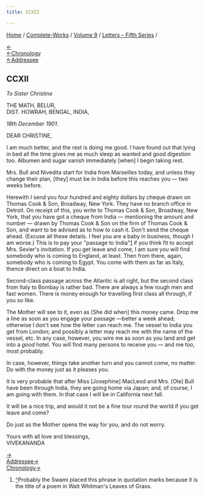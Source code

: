 ```yaml
---
title: CCXII

---
```

<div>

[Home](../../../index.htm) / [Complete-Works](../../complete_works.htm)
/ [Volume 9](../volume_9_contents.htm) / [Letters – Fifth
Series](letters_fifth_series_contents.htm) /

[←](211_christine.htm)  
[←Chronology](211_christine.htm)  
[←Addressee](211_christine.htm)

## CCXII

*To Sister Christine*

THE MATH, BELUR,  
DIST. HOWRAH, BENGAL, INDIA,

*18th December 1901*.

DEAR CHRISTINE,

I am much better, and the rest is doing me good. I have found out that
lying in bed all the time gives me as much sleep as wanted and good
digestion too. Albumen and sugar vanish immediately \[when\] I begin
taking rest.

Mrs. Bull and Nivedita start for India from Marseilles today, and unless
they change their plan, \[they\] must be in India before this reaches
you — two weeks before.

Herewith I send you four hundred and eighty dollars by cheque drawn on
Thomas Cook & Son, Broadway, New York. They have no branch office in
Detroit. On receipt of this, you write to Thomas Cook & Son, Broadway,
New York, that you have got a cheque from India — mentioning the amount
and number — drawn by Thomas Cook & Son on the firm of Thomas Cook &
Son, and want to be advised as to how to cash it. Don't send the cheque
ahead. (Excuse all these details. I feel you are a baby in business,
though I am worse.) This is to pay your "passage to India"[1](#fn1) if
you think fit to accept Mrs. Sevier's invitation. If you get leave and
come, I am sure you will find somebody who is coming to England, at
least. Then from there, again, somebody who is coming to Egypt. You come
with them as far as Italy, thence direct on a boat to India.

Second-class passage across the Atlantic is all right, but the second
class from Italy to Bombay is rather bad. There are always a few rough
men and fast women. There is money enough for travelling first class all
through, if you so like.

The Mother will see to it, even as \[She did when\] this money came.
Drop me a line as soon as you engage your passage —better a week ahead;
otherwise I don't see how the letter can reach me. The vessel to India
you get from London; and possibly a letter may reach me with the name of
the vessel, etc. In any case, however, you wire me as soon as you land
and get into a *good* hotel. You will find many persons to receive you —
and me too, most probably.

In case, however, things take another turn and you cannot come, no
matter. Do with the money just as it pleases you.

It is very probable that after Miss \[Josephine\] MacLeod and Mrs.
\[Ole\] Bull have been through India, they are going home via Japan;
and, of course, I am going with them. In that case I will be in
California next fall.

It will be a nice trip, and would it not be a fine tour round the world
if you get leave and come?

Do just as the Mother opens the way for you, and do not worry.

Yours with all love and blessings,  
VIVEKANANDA

[→](213_christine.htm)  
[Addressee→](213_christine.htm)  
[Chronology→](213_christine.htm)

</div>

1.  [^](#fn1_1)Probably the Swami placed this phrase in quotation marks
    because it is the title of a poem in Walt Whitman's Leaves of Grass.
